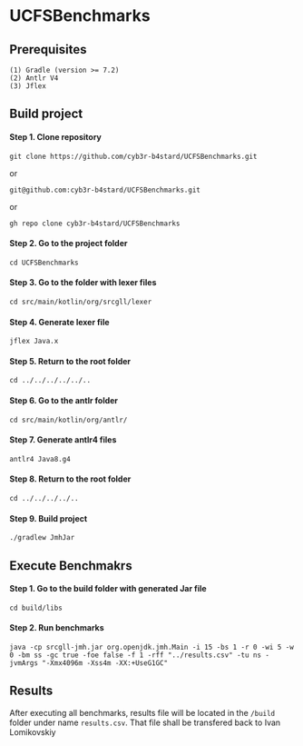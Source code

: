 # UCFSBenchmarks

## Prerequisites

```text
(1) Gradle (version >= 7.2)
(2) Antlr V4
(3) Jflex
```

## Build project 

#### Step 1. Clone repository

`git clone https://github.com/cyb3r-b4stard/UCFSBenchmarks.git`

or

`git@github.com:cyb3r-b4stard/UCFSBenchmarks.git`

or

`gh repo clone cyb3r-b4stard/UCFSBenchmarks`

#### Step 2. Go to the project folder

`cd UCFSBenchmarks`

#### Step 3. Go to the folder with lexer files

`cd src/main/kotlin/org/srcgll/lexer`

#### Step 4. Generate lexer file

`jflex Java.x`

#### Step 5. Return to the root folder

`cd ../../../../../..`

#### Step 6. Go to the antlr folder

`cd src/main/kotlin/org/antlr/`

#### Step 7. Generate antlr4 files

`antlr4 Java8.g4`

#### Step 8. Return to the root folder

`cd ../../../../..`

#### Step 9. Build project

`./gradlew JmhJar`

## Execute Benchmakrs

#### Step 1. Go to the build folder with generated Jar file

`cd build/libs`

#### Step 2. Run benchmarks

`java -cp srcgll-jmh.jar org.openjdk.jmh.Main -i 15 -bs 1 -r 0 -wi 5 -w 0 -bm ss -gc true -foe false -f 1 -rff "../results.csv" -tu ns -jvmArgs "-Xmx4096m -Xss4m -XX:+UseG1GC" `

## Results

After executing all benchmarks, results file will be located in the `/build` folder
under name `results.csv`. That file shall be transfered back to Ivan Lomikovskiy